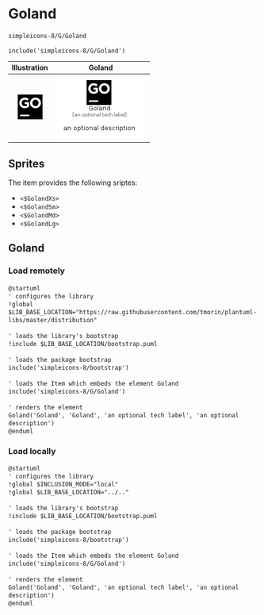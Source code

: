 # Goland


```text
simpleicons-8/G/Goland
```

```text
include('simpleicons-8/G/Goland')
```



| Illustration | Goland |
| :---: | :---: |
| ![illustration for Illustration](../../simpleicons-8/G/Goland.png) | ![illustration for Goland](../../simpleicons-8/G/Goland.Local.png) |



## Sprites
The item provides the following sriptes:

- `<$GolandXs>`
- `<$GolandSm>`
- `<$GolandMd>`
- `<$GolandLg>`





## Goland

### Load remotely
```plantuml
@startuml
' configures the library
!global $LIB_BASE_LOCATION="https://raw.githubusercontent.com/tmorin/plantuml-libs/master/distribution"

' loads the library's bootstrap
!include $LIB_BASE_LOCATION/bootstrap.puml

' loads the package bootstrap
include('simpleicons-8/bootstrap')

' loads the Item which embeds the element Goland
include('simpleicons-8/G/Goland')

' renders the element
Goland('Goland', 'Goland', 'an optional tech label', 'an optional description')
@enduml
```

### Load locally
```plantuml
@startuml
' configures the library
!global $INCLUSION_MODE="local"
!global $LIB_BASE_LOCATION="../.."

' loads the library's bootstrap
!include $LIB_BASE_LOCATION/bootstrap.puml

' loads the package bootstrap
include('simpleicons-8/bootstrap')

' loads the Item which embeds the element Goland
include('simpleicons-8/G/Goland')

' renders the element
Goland('Goland', 'Goland', 'an optional tech label', 'an optional description')
@enduml
```

